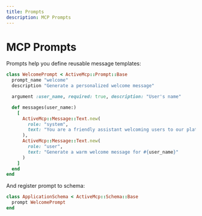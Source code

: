 ```yaml
---
title: Prompts
description: MCP Prompts
---
```


# MCP Prompts

Prompts help you define reusable message templates:

```ruby
class WelcomePrompt < ActiveMcp::Prompt::Base
  prompt_name "welcome"
  description "Generate a personalized welcome message"

  argument :user_name, required: true, description: "User's name"

  def messages(user_name:)
    [
      ActiveMcp::Message::Text.new(
        role: "system",
        text: "You are a friendly assistant welcoming users to our platform."
      ),
      ActiveMcp::Message::Text.new(
        role: "user",
        text: "Generate a warm welcome message for #{user_name}"
      )
    ]
  end
end
```

And register prompt to schema:

```ruby
class ApplicationSchema < ActiveMcp::Schema::Base
  prompt WelcomePrompt
end
```
